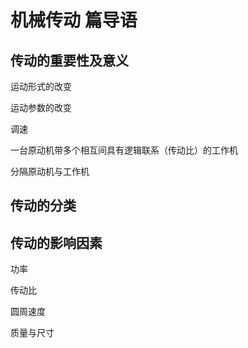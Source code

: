# 机械传动 篇导语

## 传动的重要性及意义

运动形式的改变

运动参数的改变

调速

一台原动机带多个相互间具有逻辑联系（传动比）的工作机

分隔原动机与工作机

## 传动的分类

## 传动的影响因素

功率

传动比

圆周速度

质量与尺寸
